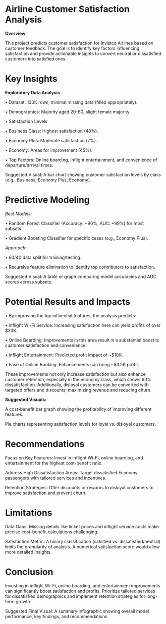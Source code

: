 # Airline Customer Satisfaction Analysis

**Overview**

This project predicts customer satisfaction for Invistco Airlines based on customer feedback. The goal is to identify key factors influencing satisfaction and provide actionable insights to convert neutral or dissatisfied customers into satisfied ones.

# Key Insights

**Exploratory Data Analysis**

• Dataset: 130K rows, minimal missing data (filled appropriately).

• Demographics: Majority aged 20-60, slight female majority.

• Satisfaction Levels:

• Business Class: Highest satisfaction (48%).

• Economy Plus: Moderate satisfaction (7%).

• Economy: Areas for improvement (45%).

• Top Factors: Online boarding, inflight entertainment, and convenience of departure/arrival times.

Suggested Visual: A bar chart showing customer satisfaction levels by class (e.g., Business, Economy Plus, Economy).

# Predictive Modeling

*Best Models:*

• Random Forest Classifier (Accuracy: ~96%, AUC: ~99%) for most subsets.

• Gradient Boosting Classifier for specific cases (e.g., Economy Plus).

*Approach:*

• 60/40 data split for training/testing.

• Recursive feature elimination to identify top contributors to satisfaction.

Suggested Visual: A table or graph comparing model accuracies and AUC scores across subsets.

# Potential Results and Impacts

• By improving the top influential features, the analysis predicts:

• Inflight Wi-Fi Service: Increasing satisfaction here can yield profits of over $20K.

• Online Boarding: Improvements in this area result in a substantial boost to customer satisfaction and convenience.

• Inflight Entertainment: Predicted profit impact of ~$10K.

• Ease of Online Booking: Enhancements can bring ~$3.5K profit.

These improvements not only increase satisfaction but also enhance customer retention, especially in the economy class, which shows 60% dissatisfaction. Additionally, disloyal customers can be converted with targeted offers and discounts, maximizing revenue and reducing churn.

**Suggested Visuals:**

A cost-benefit bar graph showing the profitability of improving different features.

Pie charts representing satisfaction levels for loyal vs. disloyal customers.

# Recommendations

Focus on Key Features: Invest in inflight Wi-Fi, online boarding, and entertainment for the highest cost-benefit ratio.

Address High Dissatisfaction Areas: Target dissatisfied Economy passengers with tailored services and incentives.

Retention Strategies: Offer discounts or rewards to disloyal customers to improve satisfaction and prevent churn.

# Limitations

Data Gaps: Missing details like ticket prices and inflight service costs make precise cost-benefit calculations challenging.

Satisfaction Metric: A binary classification (satisfied vs. dissatisfied/neutral) limits the granularity of analysis. A numerical satisfaction score would allow more detailed insights.

# Conclusion

Investing in inflight Wi-Fi, online boarding, and entertainment improvements can significantly boost satisfaction and profits. Prioritize tailored services for dissatisfied demographics and implement retention strategies for long-term growth.

Suggested Final Visual: A summary infographic showing overall model performance, key findings, and recommendations.
